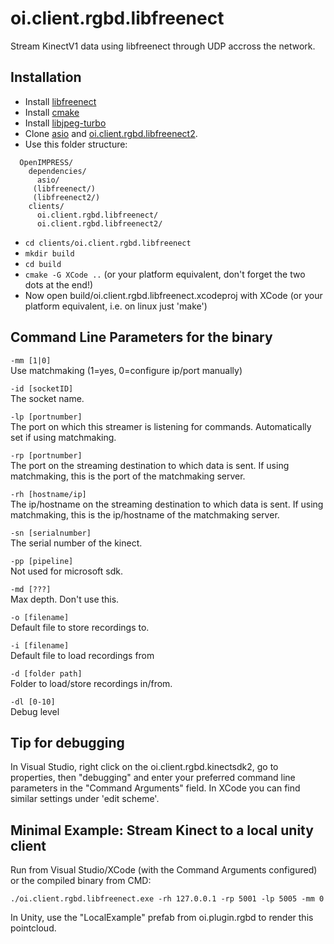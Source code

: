 # oi.client.rgbd.libfreenect

Stream KinectV1 data using libfreenect through UDP accross the network.

## Installation
 - Install [libfreenect](https://github.com/OpenKinect/libfreenect)
 - Install [cmake](https://cmake.org/download/)
 - Install [libjpeg-turbo](https://sourceforge.net/projects/libjpeg-turbo/files/1.5.3/libjpeg-turbo-1.5.3-vc64.exe/download)
 - Clone [asio](https://github.com/chriskohlhoff/asio) and [oi.client.rgbd.libfreenect2](https://github.com/OpenIMPRESS/oi.client.rgbd.libfreenect2). 
 - Use this folder structure:
```
  OpenIMPRESS/
    dependencies/
      asio/
     (libfreenect/)
     (libfreenect2/)
    clients/
      oi.client.rgbd.libfreenect/
      oi.client.rgbd.libfreenect2/
```
- ```cd clients/oi.client.rgbd.libfreenect```
- ```mkdir build```
- ```cd build```
- ```cmake -G XCode ..``` (or your platform equivalent, don't forget the two dots at the end!)
- Now open build/oi.client.rgbd.libfreenect.xcodeproj with XCode (or your platform equivalent, i.e. on linux just 'make')

## Command Line Parameters for the binary

```-mm [1|0]```  
Use matchmaking (1=yes, 0=configure ip/port manually)

```-id [socketID]```  
The socket name.

```-lp [portnumber]```  
The port on which this streamer is listening for commands. Automatically set if using matchmaking.

```-rp [portnumber]```  
The port on the streaming destination to which data is sent. If using matchmaking, this is the port of the matchmaking  server.

```-rh [hostname/ip]```  
The ip/hostname on the streaming destination to which data is sent. If using matchmaking, this is the ip/hostname of the matchmaking  server.

```-sn [serialnumber]```  
The serial number of the kinect.

```-pp [pipeline]```  
Not used for microsoft sdk.

```-md [???]```  
Max depth. Don't use this.

```-o [filename]```  
Default file to store recordings to.

```-i [filename]```  
Default file to load recordings from

```-d [folder path]```  
Folder to load/store recordings in/from.

```-dl [0-10]```  
Debug level

## Tip for debugging
In Visual Studio, right click on the oi.client.rgbd.kinectsdk2, go to properties, then "debugging" and enter your preferred command line parameters in the "Command Arguments" field. 
In XCode you can find similar settings under 'edit scheme'.

## Minimal Example: Stream Kinect to a local unity client
Run from Visual Studio/XCode (with the Command Arguments configured) or the compiled binary from CMD:  

```./oi.client.rgbd.libfreenect.exe -rh 127.0.0.1 -rp 5001 -lp 5005 -mm 0```
 
In Unity, use the "LocalExample" prefab from oi.plugin.rgbd to render this pointcloud.
